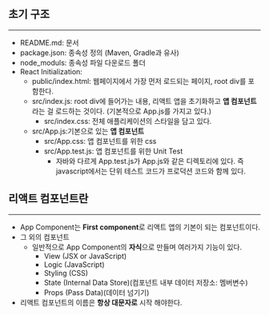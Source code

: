 
## 초기 구조
---
- README.md: 문서
- package.json: 종속성 정의 (Maven, Gradle과 유사)
- node_moduls: 종속성 파일 다운로드 폴더
- React Initialization:
	- public/index.html: 웹페이지에서 가장 먼저 로드되는 페이지, root div를 포함한다.
	- src/index.js: root div에 들어가는 내용, 리액트 앱을 초기화하고 **앱 컴포넌트**라는 걸 로드하는 것이다.  (기본적으로 App.js를 가지고 있다.)
		- src/index.css: 전체 애플리케이션의 스타일을 담고 있다.
	- src/App.js:기본으로 있는 **앱 컴포넌트**
		- src/App.css: 앱 컴포넌트를 위한 css
		- src/App.test.js: 앱 컴포넌트를 위한 Unit Test
			- 자바와 다르게 App.test.js가 App.js와 같은 디렉토리에 있다. 즉 javascript에서는 단위 테스트 코드가 프로덕션 코드와 함께 있다.

## 리액트 컴포넌트란
---
- App Component는 **First component**로 리액트 앱의 기본이 되는 컴포넌트이다.
- 그 외의 컴포넌트
	- 일반적으로 App Component의 **자식**으로 만들며 여러가지 기능이 있다.
		- View (JSX or JavaScript)
		- Logic (JavaScript)
		- Styling (CSS)
		- State (Internal Data Store)(컴포넌트 내부 데이터 저장소: 멤버변수)
		- Props (Pass Data)(데이터 넘기기)
- 리액트 컴포넌트의 이름은 **항상 대문자로** 시작 해야한다.